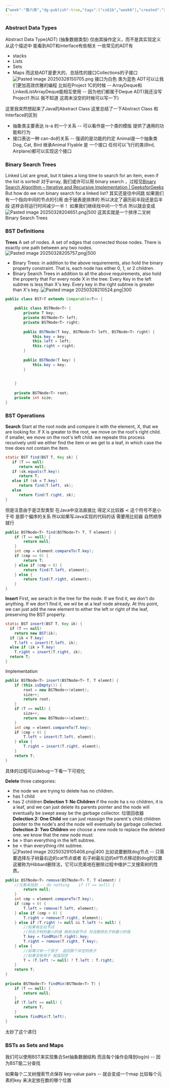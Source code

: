 ```yaml
---
{"week":"第六周","dg-publish":true,"tags":["cs61b","week6"],"created":"2025-03-28T09:37:55.411+08:00","updated":"2025-04-19T09:51:35.147+08:00","permalink":"/CS 61B/Lecture 16 ADTs, Sets, Maps, BSTs/","dgPassFrontmatter":true,"noteIcon":""}
---
```


### Abstract Data Types
Abstract Data Type(ADT) (抽象数据类型) 仅由其操作定义，而不是其实现定义
从这个描述中  能看到ADT和interface有些相关
一些常见的ADT有
- stacks
- Lists
- Sets
- Maps
而这些ADT是更大的、总括性的接口Collections的子接口
![Pasted image 20250328150705.png](/img/user/accessory/Pasted%20image%2020250328150705.png)
接口为白色 类为蓝色
ADT可以让我们更加高效优雅的编程
比如在Project 1C的时候 -- ArrayDeque和LinkedListArrayDeque能相互使用 -- 因为他们都属于Deque ADT(我还没写Project1  所以 我不知道 这周末没空的时候可以写一下)

这里我突然想起来了Java的Abstract Class
这里总结了一下Abstract Class 和 Interface的区别
- 抽象类主要表达  is-a 的一个关系 -- 可以看作是一个类的模版 提供了通用的功能和行为
- 接口表达一种 can-do的关系 -- 强调的是功能的约定
Animal是一个抽象类  Dog, Cat, Bird 继承Animal
Flyable 是 一个接口  任何可以飞行的类(Bird, Airplane)都可以实现这个接口

### Binary Search Trees
Linked List are great, but it takes a long time to search for an item, even if the list is sorted!
对于array, 我们或许可以用 binary search ，过程见[Binary Search Algorithm – Iterative and Recursive Implementation | GeeksforGeeks](https://www.geeksforgeeks.org/binary-search/)
But how do we run binary search for a linked list?
其实还是往中间跳
如果我们有一个指向中间的节点的引用 由于链表是排序的 所以决定了遍历前半段还是后半段 这样会将运行时间减少一半！
如果我们继续找中间一个节点
所以就会变成
![Pasted image 20250328204651.png|500](/img/user/accessory/Pasted%20image%2020250328204651.png)
这其实就是一个排序二叉树 Binary Search Trees
### BST Definitions
**Trees**
A set of nodes.
A set of edges that connected those nodes.
There is exactly one path between any two nodes.
![Pasted image 20250328205757.png|500](/img/user/accessory/Pasted%20image%2020250328205757.png)
- Binary Trees: in addition to the above requirements, also hold the binary property constraint. That is, each node has either 0, 1, or 2 children.
- Binary Search Trees
	in addition to all the above requirements, also hold the property that For every node X in the tree:
	Every Key in the left subtree is less than X's key.
	Every key in the right subtree is greater than X's key.
![Pasted image 20250328210524.png|300](/img/user/accessory/Pasted%20image%2020250328210524.png)
```java
public class BST<T extends Comparable<T>> {  
  
    public class BSTNode<T> {  
        private T key;  
        private BSTNode<T> left;  
        private BSTNode<T> right;  
  
        public BSTNode(T key, BSTNode<T> left, BSTNode<T> right) {  
            this.key = key;  
            this.left = left;  
            this.right = right;  
        }  
  
        public BSTNode(T key) {  
            this.key = key;  
        }  
  
  
    }  
  
    private BSTNode<T> root;  
    private int size;
}
```
### BST Operations
**Search**
Start at the root node and compare it with the element, X, that we are looking for.
If X is greater to the root, we move on the root's right child.
if smaller, we move on the root's left child.
we repeate this process recurively until we either find the item or we get to a leaf, in which case the tree does not contain the item.
```java
static BST find(BST T, Key sk) {
   if (T == null)
      return null;
   if (sk.equals(T.key))
      return T;
   else if (sk ≺ T.key)
      return find(T.left, sk);
   else
      return find(T.right, sk);
}
```
但是注意由于是泛型类型  在Java中没法直接比 得定义比较器
≺ 这个符号不是小于号  是那个偏序的关系
所以如果写Java实现的代码的话 需要用比较器 自然顺序就行
```java
public BSTNode<T> find(BSTNode<T> T, T element) {  
    if (T == null) {  
        return null;  
    }  
    int cmp = element.compareTo(T.key);  
    if (cmp == 0) {  
        return T;  
    } else if (cmp < 0) {  
        return find(T.left, element);  
    } else {  
        return find(T.right, element);  
    }  
}
```

**Insert**
First, we serach in the tree for the node. If we find it, we don't do anything. If we don't find it, we wil be at a leaf node already. At this point, we can just add the new element to either the left or right of the leaf, preserving the BST property.
```java
static BST insert(BST T, Key ik) {
  if (T == null)
    return new BST(ik);
  if (ik ≺ T.key)
    T.left = insert(T.left, ik);
  else if (ik ≻ T.key)
    T.right = insert(T.right, ik);
  return T;
}
```
Implementation
```java
public BSTNode<T> insert(BSTNode<T> T, T elemnt) {  
    if (this.isEmpty()) {  
        root = new BSTNode<>(elemnt);  
        size++;  
        return root;  
    }  
    if (T == null) {  
        size++;  
        return new BSTNode<>(elemnt);  
    }  
    int cmp = elemnt.compareTo(T.key);  
    if (cmp < 0) {  
        T.left = insert(T.left, elemnt);  
    } else {  
        T.right = insert(T.right, elemnt);  
    }  
    return T;  
}
```
具体的过程可以debug一下看一下可视化

**Delete**
three categories:
- the node we are trying to delete has no children.
- has 1 child
- has 2 children
**Delection 1: No Children**
if the node ha s no children, it is a leaf, and we can just delete its parents pointer and the node will eventually be swept away be the garbage collector.
垃圾回收器
**Delection 2: One Child**
we can just reassign the parent's child children pointer to the node's and the node will eventually be garbage collected.
**Delection 3: Two Children**
we choose a new node to replace the deleted one.
we know that the new node must:
- be > than everything in the left subtree.
- be < than everything riht subtree.
![Pasted image 20250329105408.png|400](/img/user/accessory/Pasted%20image%2020250329105408.png)
比如说要删除dog节点 -- 只需要选择左子树最右边的cat节点或者 右子树最左边的elf节点移动到dog的位置
这被称为Hibbard删除法，它可以完美地在删除过程中维护二叉搜索树的性质。
```java
public BSTNode<T> remove(BSTNode<T> T, T element) {  
    //元素未找到 -- do nothing    if (T == null) {  
        return null;  
    }  
    int cmp = element.compareTo(T.key);  
    if (cmp < 0) {  
        T.left = remove(T.left, element);  
    } else if (cmp > 0) {  
        T.right = remove(T.right, element);  
    } else if (T.right != null && T.left != null) {  
        //如果有左右节点  
        //将右子树的最小的值 换到当前节点 并且删除右子树最小的值  
        T.key = findMin(T.right).key;  
        T.right = remove(T.right, T.key);  
    } else {  
        //如果只有一个孩子  返回那个非空的孩子  
        //如果没有孩子 就返回空  
        T = (T.left != null) ? T.left : T.right;  
    }  
    return T;  
}  
  
private BSTNode<T> findMin(BSTNode<T> T) {  
    if (T == null) {  
        return null;  
    }  
    if (T.left == null) {  
        return T;  
    }  
    return findMin(T.left);  
}
```
太妙了这个递归

### BSTs as Sets and Maps
我们可以使用BST来实现集合Set抽象数据结构
而且每个操作会降到log(n) -- 因为BST能二分查找

如果每个二叉树搜索节点保存 key-value pairs -- 就会变成一个map
比较每个元素的key 来决定放在数的哪个位置
